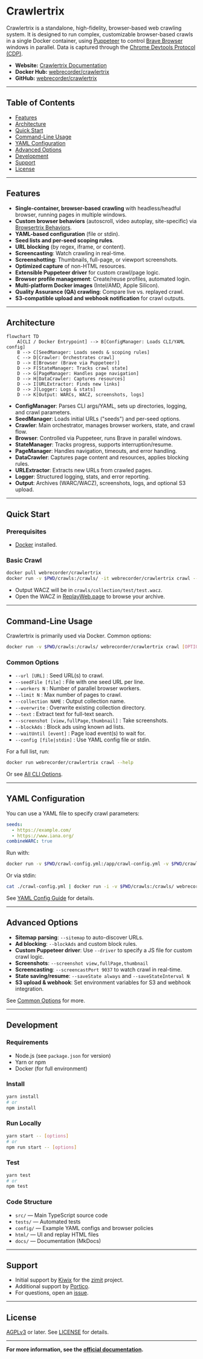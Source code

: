 # Crawlertrix

Crawlertrix is a standalone, high-fidelity, browser-based web crawling system. It is designed to run complex, customizable browser-based crawls in a single Docker container, using [Puppeteer](https://github.com/puppeteer/puppeteer) to control [Brave Browser](https://brave.com/) windows in parallel. Data is captured through the [Chrome Devtools Protocol (CDP)](https://chromedevtools.github.io/devtools-protocol/).

- **Website:** [Crawlertrix Documentation](https://crawler.docs.browsertrix.com)
- **Docker Hub:** [webrecorder/crawlertrix](https://hub.docker.com/r/webrecorder/crawlertrix)
- **GitHub:** [webrecorder/crawlertrix](https://github.com/webrecorder/crawlertrix)

---

## Table of Contents

- [Features](#features)
- [Architecture](#architecture)
- [Quick Start](#quick-start)
- [Command-Line Usage](#command-line-usage)
- [YAML Configuration](#yaml-configuration)
- [Advanced Options](#advanced-options)
- [Development](#development)
- [Support](#support)
- [License](#license)

---

## Features

- **Single-container, browser-based crawling** with headless/headful browser, running pages in multiple windows.
- **Custom browser behaviors** (autoscroll, video autoplay, site-specific) via [Browsertrix Behaviors](https://github.com/webrecorder/browsertrix-behaviors).
- **YAML-based configuration** (file or stdin).
- **Seed lists and per-seed scoping rules**.
- **URL blocking** (by regex, iframe, or content).
- **Screencasting**: Watch crawling in real-time.
- **Screenshotting**: Thumbnails, full-page, or viewport screenshots.
- **Optimized capture** of non-HTML resources.
- **Extensible Puppeteer driver** for custom crawl/page logic.
- **Browser profile management**: Create/reuse profiles, automated login.
- **Multi-platform Docker images** (Intel/AMD, Apple Silicon).
- **Quality Assurance (QA) crawling**: Compare live vs. replayed crawl.
- **S3-compatible upload and webhook notification** for crawl outputs.

---

## Architecture

```mermaid
flowchart TD
    A[CLI / Docker Entrypoint] --> B[ConfigManager: Loads CLI/YAML config]
    B --> C[SeedManager: Loads seeds & scoping rules]
    C --> D[Crawler: Orchestrates crawl]
    D --> E[Browser (Brave via Puppeteer)]
    D --> F[StateManager: Tracks crawl state]
    D --> G[PageManager: Handles page navigation]
    D --> H[DataCrawler: Captures resources]
    D --> I[URLExtractor: Finds new links]
    D --> J[Logger: Logs & stats]
    D --> K[Output: WARCs, WACZ, screenshots, logs]
```

- **ConfigManager**: Parses CLI args/YAML, sets up directories, logging, and crawl parameters.
- **SeedManager**: Loads initial URLs ("seeds") and per-seed options.
- **Crawler**: Main orchestrator, manages browser workers, state, and crawl flow.
- **Browser**: Controlled via Puppeteer, runs Brave in parallel windows.
- **StateManager**: Tracks progress, supports interruption/resume.
- **PageManager**: Handles navigation, timeouts, and error handling.
- **DataCrawler**: Captures page content and resources, applies blocking rules.
- **URLExtractor**: Extracts new URLs from crawled pages.
- **Logger**: Structured logging, stats, and error reporting.
- **Output**: Archives (WARC/WACZ), screenshots, logs, and optional S3 upload.

---

## Quick Start

### Prerequisites

- [Docker](https://docs.docker.com/get-docker/) installed.

### Basic Crawl

```sh
docker pull webrecorder/crawlertrix
docker run -v $PWD/crawls:/crawls/ -it webrecorder/crawlertrix crawl --url https://example.com --generateWACZ --text --collection test
```

- Output WACZ will be in `crawls/collection/test/test.wacz`.
- Open the WACZ in [ReplayWeb.page](https://replayweb.page) to browse your archive.

---

## Command-Line Usage

Crawlertrix is primarily used via Docker. Common options:

```sh
docker run -v $PWD/crawls:/crawls/ webrecorder/crawlertrix crawl [OPTIONS]
```

### Common Options

- `--url [URL]` : Seed URL(s) to crawl.
- `--seedFile [file]` : File with one seed URL per line.
- `--workers N` : Number of parallel browser workers.
- `--limit N` : Max number of pages to crawl.
- `--collection NAME` : Output collection name.
- `--overwrite` : Overwrite existing collection directory.
- `--text` : Extract text for full-text search.
- `--screenshot [view,fullPage,thumbnail]` : Take screenshots.
- `--blockAds` : Block ads using known ad lists.
- `--waitUntil [event]` : Page load event(s) to wait for.
- `--config [file|stdin]` : Use YAML config file or stdin.

For a full list, run:

```sh
docker run webrecorder/crawlertrix crawl --help
```

Or see [All CLI Options](docs/docs/user-guide/cli-options.md).

---

## YAML Configuration

You can use a YAML file to specify crawl parameters:

```yaml
seeds:
  - https://example.com/
  - https://www.iana.org/
combineWARC: true
```

Run with:

```sh
docker run -v $PWD/crawl-config.yml:/app/crawl-config.yml -v $PWD/crawls:/crawls/ webrecorder/crawlertrix crawl --config /app/crawl-config.yml
```

Or via stdin:

```sh
cat ./crawl-config.yml | docker run -i -v $PWD/crawls:/crawls/ webrecorder/crawlertrix crawl --config stdin
```

See [YAML Config Guide](docs/docs/user-guide/yaml-config.md) for details.

---

## Advanced Options

- **Sitemap parsing**: `--sitemap` to auto-discover URLs.
- **Ad blocking**: `--blockAds` and custom block rules.
- **Custom Puppeteer driver**: Use `--driver` to specify a JS file for custom crawl logic.
- **Screenshots**: `--screenshot view,fullPage,thumbnail`
- **Screencasting**: `--screencastPort 9037` to watch crawl in real-time.
- **State saving/resume**: `--saveState always` and `--saveStateInterval N`
- **S3 upload & webhook**: Set environment variables for S3 and webhook integration.

See [Common Options](docs/docs/user-guide/common-options.md) for more.

---

## Development

### Requirements

- Node.js (see `package.json` for version)
- Yarn or npm
- Docker (for full environment)

### Install

```sh
yarn install
# or
npm install
```

### Run Locally

```sh
yarn start -- [options]
# or
npm run start -- [options]
```

### Test

```sh
yarn test
# or
npm test
```

### Code Structure

- `src/` — Main TypeScript source code
- `tests/` — Automated tests
- `config/` — Example YAML configs and browser policies
- `html/` — UI and replay HTML files
- `docs/` — Documentation (MkDocs)

---

## Support

- Initial support by [Kiwix](https://kiwix.org/) for the [zimit](https://github.com/openzim/zimit) project.
- Additional support by [Portico](https://www.portico.org/).
- For questions, open an [issue](https://github.com/webrecorder/crawlertrix/issues).

---

## License

[AGPLv3](https://www.gnu.org/licenses/agpl-3.0) or later. See [LICENSE](LICENSE) for details.

---

**For more information, see the [official documentation](https://crawler.docs.browsertrix.com).**
